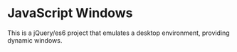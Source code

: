 # JavaScript Windows

This is a jQuery/es6 project that emulates a desktop environment, providing dynamic windows.